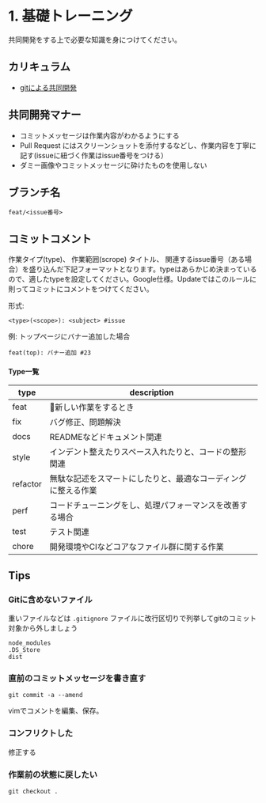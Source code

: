 # 1. 基礎トレーニング

共同開発をする上で必要な知識を身につけてください。

## カリキュラム

- [gitによる共同開発](https://www.youtube.com/watch?v=sY64kVwQ-bw&list=PLw1QAmLkyyagylcEKmXLzSA6XgaxV4ofL&index=2)

## 共同開発マナー

- コミットメッセージは作業内容がわかるようにする
- Pull Request にはスクリーンショットを添付するなどし、作業内容を丁寧に記す(issueに紐づく作業はissue番号をつける）
- ダミー画像やコミットメッセージに砕けたものを使用しない

## ブランチ名

```
feat/<issue番号>
```

## コミットコメント

作業タイプ(type)、 作業範囲(scrope) タイトル、 関連するissue番号（ある場合）を盛り込んだ下記フォーマットとなります。typeはあらかじめ決まっているので、適したtypeを設定してください。Google仕様。Updateではこのルールに則ってコミットにコメントをつけてください。

形式:
```
<type>(<scope>): <subject> #issue
```

例: トップページにバナー追加した場合
```
feat(top): バナー追加 #23
```
#### Type一覧

|type|description|
|---|---|
|feat|新しい作業をするとき|
|fix|バグ修正、問題解決|
|docs|READMEなどドキュメント関連|
|style|インデント整えたりスペース入れたりと、コードの整形関連|
|refactor|無駄な記述をスマートにしたりと、最適なコーディングに整える作業|
|perf|コードチューニングをし、処理パフォーマンスを改善する場合|
|test|テスト関連|
|chore|開発環境やCIなどコアなファイル群に関する作業|


## Tips

### Gitに含めないファイル

重いファイルなどは `.gitignore` ファイルに改行区切りで列挙してgitのコミット対象から外しましょう

```.gitignore
node_modules
.DS_Store
dist
```

### 直前のコミットメッセージを書き直す

```
git commit -a --amend
```

vimでコメントを編集、保存。

### コンフリクトした

修正する

### 作業前の状態に戻したい

```
git checkout .
```
